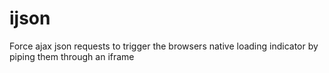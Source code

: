ijson
=====

Force ajax json requests to trigger the browsers native loading indicator by piping them through an iframe
